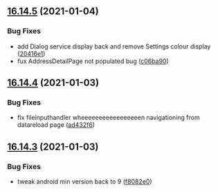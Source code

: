 ## [16.14.5](https://github.com/phandcock/GrampsView/compare/v16.14.4...v16.14.5) (2021-01-04)


### Bug Fixes

* add Dialog service display back and remove Settings colour display ([20416e1](https://github.com/phandcock/GrampsView/commit/20416e1e715286548ea690f70dedcc97ebd46078))
* fux AddressDetailPage not populated bug ([c06ba90](https://github.com/phandcock/GrampsView/commit/c06ba90e7f57fb7628d3b2c99025773b0c85727a))



## [16.14.4](https://github.com/phandcock/GrampsView/compare/v16.14.3...v16.14.4) (2021-01-03)


### Bug Fixes

* fix fileinputhandler wheeeeeeeeeeeeeeeeen navigationing from datareload page ([ad432f6](https://github.com/phandcock/GrampsView/commit/ad432f63f59c154c35657ce99e1454822af8470c))



## [16.14.3](https://github.com/phandcock/GrampsView/compare/v16.14.2...v16.14.3) (2021-01-03)


### Bug Fixes

* tweak android min version back to 9 ([f8082e0](https://github.com/phandcock/GrampsView/commit/f8082e03135384fed237c878dbc9301519a3423c))



